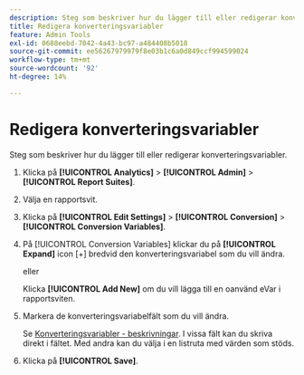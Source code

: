```yaml
---
description: Steg som beskriver hur du lägger till eller redigerar konverteringsvariabler.
title: Redigera konverteringsvariabler
feature: Admin Tools
exl-id: 0688eebd-7042-4a43-bc97-a484408b5018
source-git-commit: ee56267979979f8e03b1c6a0d849ccf994599024
workflow-type: tm+mt
source-wordcount: '92'
ht-degree: 14%

---
```


# Redigera konverteringsvariabler

Steg som beskriver hur du lägger till eller redigerar konverteringsvariabler.

1. Klicka på **[!UICONTROL Analytics]** > **[!UICONTROL Admin]** > **[!UICONTROL Report Suites]**.
1. Välja en rapportsvit.
1. Klicka på **[!UICONTROL Edit Settings]** > **[!UICONTROL Conversion]** > **[!UICONTROL Conversion Variables]**.
1. På [!UICONTROL Conversion Variables] klickar du på **[!UICONTROL Expand]** icon [+] bredvid den konverteringsvariabel som du vill ändra.

   eller

   Klicka **[!UICONTROL Add New]** om du vill lägga till en oanvänd eVar i rapportsviten.
1. Markera de konverteringsvariabelfält som du vill ändra.

   Se [Konverteringsvariabler - beskrivningar](/help/admin/admin/conversion-var-admin/conversion-var-admin.md#section_7C317BB0287A4B8EB0A1A4ECC40627BF). I vissa fält kan du skriva direkt i fältet. Med andra kan du välja i en listruta med värden som stöds.
1. Klicka på **[!UICONTROL Save]**.
